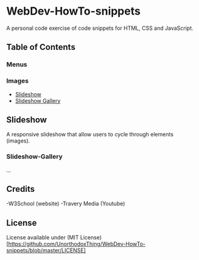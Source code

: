 # WebDev-HowTo-snippets

A personal code exercise of code snippets for HTML, CSS and JavaScript.

## Table of Contents

### Menus

### Images
* [Slideshow](#Slideshow)
* [Slideshow Gallery](#Slideshow-Gallery)

## Slideshow

A responsive slideshow that allow users to cycle through elements (images).

### Slideshow-Gallery

...

## Credits

-W3School (website)
-Travery Media (Youtube)

## License

License available under (MIT License)[https://github.com/UnorthodoxThing/WebDev-HowTo-snippets/blob/master/LICENSE]
